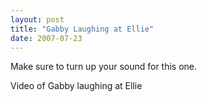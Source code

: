 ```yaml
---
layout: post
title: "Gabby Laughing at Ellie"
date: 2007-07-23
---
```


Make sure to turn up your sound for this one.<br /><div id="laughingAtEllieVideo">Video of Gabby laughing at Ellie</div><br /><script type="text/javascript"> var so = new SWFObject("http://i170.photobucket.com/player.swf?file=http://vid170.photobucket.com/albums/u252/mjpalad/93a56c45.flv", "laughingAtEllieVideo", "430", "389", "8", "#EDEBDA"); so.write("laughingAtEllieVideo"); </script>
